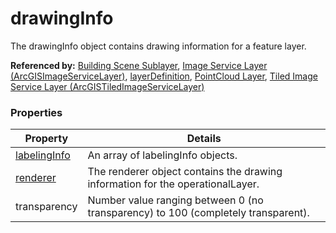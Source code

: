# drawingInfo

The drawingInfo object contains drawing information for a feature layer.

**Referenced by:** [Building Scene Sublayer](buildingSceneLayer_sublayer.md), [Image Service Layer (ArcGISImageServiceLayer)](imageServiceLayer.md), [layerDefinition](layerDefinition.md), [PointCloud Layer](pointCloudLayer.md), [Tiled Image Service Layer (ArcGISTiledImageServiceLayer)](tiledImageServiceLayer.md)

### Properties

| Property | Details
| --- | ---
| [labelingInfo](labelingInfo.md) | An array of labelingInfo objects.
| [renderer](renderer.md) | The renderer object contains the drawing information for the operationalLayer.
| transparency | Number value ranging between 0 (no transparency) to 100 (completely transparent).



